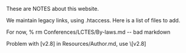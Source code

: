 These are NOTES about this website.

We maintain legacy links, using .htaccess. Here is a list of files to add.

For now,
 % rm Conferences/LCTES/By-laws.md  -- bad markdown

Problem with \[v2.8] in Resources/Author.md, use \\[v2.8]


